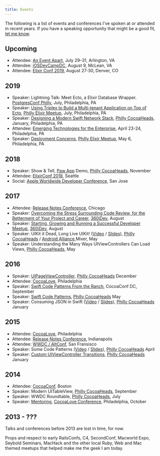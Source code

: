 ```yaml
---
title: Events
---
```


The following is a list of events and conferences I've spoken at or attended in recent years. If you have a speaking opportunity that might be a good fit, [let me know](/contact).

## Upcoming

* Attendee: [An Event Apart](https://aneventapart.com/event/washington-dc-2019), July 29–31, Arlington, VA
* Attendee: [iOSDevCampDC](https://www.iosdevcampdc.com/), August 9, McLean, VA
* Attendee: [Elixir Conf 2019](https://elixirconf.com/), August 27‑30, Denver, CO

## 2019

* Speaker: Lightning Talk: Meet Ecto, a Elixir Database Wrapper. [PostgresConf Philly](https://postgresconf.org/conferences/Philly2019/schedule/events), July, Philadelphia, PA
* Speaker: [Using Triplex to Build a Multi-tenant Application on Top of Ecto](https://www.meetup.com/Philly-Elixir-Meetup/events/261833685/), [Philly Elixir Meetup](https://www.meetup.com/Philly-Elixir-Meetup/), July, Philadelphia, PA
* Speaker: [Designing a Modern Swift Network Stack](/posts/2019/1/designing-a-modern-swift-network-stack-video-and-slides/), [Philly CocoaHeads](http://phillycocoa.org/), January, Philadelphia, PA
* Attendee: [Emerging Technologies for the Enterprise](https://2019.phillyemergingtech.com/), April 23-24, Philadelphia, PA
* Speaker: [Deployment Concerns](https://www.meetup.com/Philly-Elixir-Meetup/events/260618591/), [Philly Elixir Meetup](https://www.meetup.com/Philly-Elixir-Meetup/), May 6, Philadelphia, PA

## 2018

* Speaker: Show & Tell, [Paw App](https://paw.cloud/) Demo, [Philly CocoaHeads](http://phillycocoa.org/), November 
* Attendee: [ElixirConf 2018](https://elixirconf.com), Seattle
* Social: [Apple Worldwide Developer Conference](https://developer.apple.com/wwdc/), San Jose

## 2017

* Attendee: [Release Notes Conference](https://2017.releasenotes.tv/), Chicago
* Speaker: [Overcoming the Stress Surrounding Code Review, for the Betterment of Your Project and Career](https://speakerdeck.com/zorn/overcoming-the-stress-surrounding-code-review-for-the-betterment-of-your-project-and-career), [360iDev](https://360idev.com/), August
* Speaker: [Starting, Growing and Running a Successful Developer Meetup](https://speakerdeck.com/zorn/starting-running-and-growing-a-successful-developer-meetup), [360iDev](https://360idev.com/), August
* Speaker: UIKit it Dead, Long Live UIKit! ([Video](https://vimeo.com/216539655) / [Slides](https://speakerdeck.com/zorn/uikit-it-dead-long-live-uikit)), [Philly CocoaHeads](http://phillycocoa.org) / [Android Alliance ](https://www.meetup.com/GDGPhilly/) Mixer, May
* Speaker: Understanding the Many Ways UIViewControllers Can Load Views, [Philly CocoaHeads](http://phillycocoa.org), May

## 2016

* Speaker: [UIPageViewController](https://speakerdeck.com/zorn/uipageviewcontroller), [Philly CocoaHeads](http://phillycocoa.org) December
* Attendee: [CocoaLove](http://cocoalove.org/), Philadelphia
* Speaker: [Swift Code Patterns From the Ranch](https://speakerdeck.com/zorn/swift-code-patterns-from-the-ranch), CocoaConf DC, September
* Speaker: [Swift Code Patterns](https://speakerdeck.com/zorn/swift-code-patterns), [Philly CocoaHeads](http://phillycocoa.org) May
* Speaker: Consuming JSON in Swift ([Video](https://www.youtube.com/watch?v=V7oRe5HrT9c) / [Slides](https://speakerdeck.com/zorn/consuming-json-in-swift)), [Philly CocoaHeads](http://phillycocoa.org) January 

## 2015 

* Attendee: [CocoaLove](http://2015.cocoalove.org/), Philadelphia
* Attendee: [Release Notes Conference](https://2015.releasenotes.tv/), Indianapolis
* Attendee: [WWDC / AltConf](http://mikezornek.com/posts/2015/6/wwdc-events-and-links/), San Fransisco
* Speaker: Some Code Patterns ([Video](https://www.youtube.com/watch?v=i1LSmbNhcaM) / [Slides](https://speakerdeck.com/zorn/some-code-patterns)), [Philly CocoaHeads](http://phillycocoa.org) April
* Speaker: [Custom UIViewController Transitions](https://speakerdeck.com/zorn/custom-uiviewcontroller-transitions), [Philly CocoaHeads](http://phillycocoa.org) January

## 2014

* Attendee: [CocoaConf](http://mikezornek.com/posts/2014/11/cocoaconf-boston-2014-recap/), Boston
* Speaker: Modern UITableView, [Philly CocoaHeads](http://phillycocoa.org), September
* Speaker: WWDC Roundtable, [Philly CocoaHeads](http://phillycocoa.org), July
* Speaker: [Mentoring](https://vimeo.com/channels/cocoalove2014), [CocoaLove Conference](http://2014.cocoalove.org/), Philadelphia, October

## 2013 - ???

Talks and conferences before 2013 are lost in time, for now. 

Props and respect to early RailsConfs, C4, SecondConf, Macworld Expo, Seybold Seminars, MacHack and the other local Ruby, Web and Mac themed meetups that helped make me the geek I am today.

